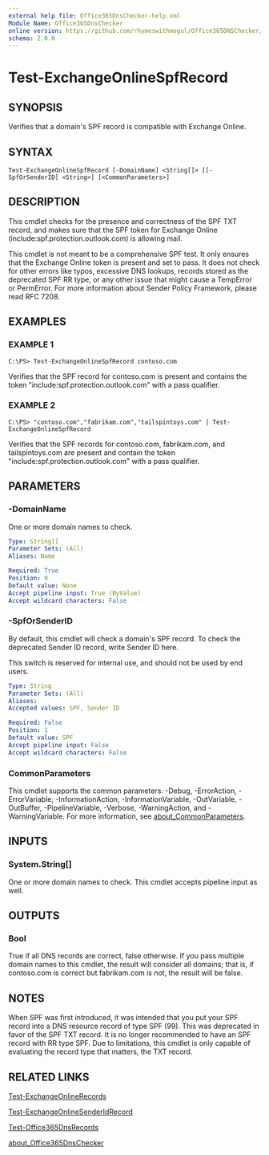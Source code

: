 ```yaml
---
external help file: Office365DnsChecker-help.xml
Module Name: Office365DnsChecker
online version: https://github.com/rhymeswithmogul/Office365DNSChecker/blob/main/man/en-US/Test-ExchangeOnlineSpfRecord.md
schema: 2.0.0
---
```


# Test-ExchangeOnlineSpfRecord

## SYNOPSIS
Verifies that a domain's SPF record is compatible with Exchange Online.

## SYNTAX

```
Test-ExchangeOnlineSpfRecord [-DomainName] <String[]> [[-SpfOrSenderID] <String>] [<CommonParameters>]
```

## DESCRIPTION
This cmdlet checks for the presence and correctness of the SPF TXT record, and makes sure that the SPF token for Exchange Online (include:spf.protection.outlook.com) is allowing mail.

This cmdlet is not meant to be a comprehensive SPF test. It only ensures that the Exchange Online token is present and set to pass. It does not check for other errors like typos, excessive DNS lookups, records stored as the deprecated SPF RR type, or any other issue that might cause a TempError or PermError. For more information about Sender Policy Framework, please read RFC 7208.

## EXAMPLES

### EXAMPLE 1
```
C:\PS> Test-ExchangeOnlineSpfRecord contoso.com
```

Verifies that the SPF record for contoso.com is present and contains the token "include:spf.protection.outlook.com" with a pass qualifier.

### EXAMPLE 2
```
C:\PS> "contoso.com","fabrikam.com","tailspintoys.com" | Test-ExchangeOnlineSpfRecord
```

Verifies that the SPF records for contoso.com, fabrikam.com, and tailspintoys.com are present and contain the token "include:spf.protection.outlook.com" with a pass qualifier.

## PARAMETERS

### -DomainName
One or more domain names to check.

```yaml
Type: String[]
Parameter Sets: (All)
Aliases: Name

Required: True
Position: 0
Default value: None
Accept pipeline input: True (ByValue)
Accept wildcard characters: False
```

### -SpfOrSenderID
By default, this cmdlet will check a domain's SPF record.  To check the deprecated Sender ID record, write Sender ID here.

This switch is reserved for internal use, and should not be used by end users.

```yaml
Type: String
Parameter Sets: (All)
Aliases:
Accepted values: SPF, Sender ID

Required: False
Position: 1
Default value: SPF
Accept pipeline input: False
Accept wildcard characters: False
```

### CommonParameters
This cmdlet supports the common parameters: -Debug, -ErrorAction, -ErrorVariable, -InformationAction, -InformationVariable, -OutVariable, -OutBuffer, -PipelineVariable, -Verbose, -WarningAction, and -WarningVariable. For more information, see [about_CommonParameters](http://go.microsoft.com/fwlink/?LinkID=113216).

## INPUTS

### System.String[]
One or more domain names to check.  This cmdlet accepts pipeline input as well.

## OUTPUTS

### Bool
True if all DNS records are correct, false otherwise.  If you pass multiple domain names to this cmdlet, the result will consider all domains;  that is, if contoso.com is correct but fabrikam.com is not, the result will be false.

## NOTES
When SPF was first introduced, it was intended that you put your SPF record into a DNS resource record of type SPF (99).  This was deprecated in favor of the SPF TXT record.  It is no longer recommended to have an SPF record with RR type SPF.  Due to limitations, this cmdlet is only capable of evaluating the record type that matters, the TXT record.

## RELATED LINKS

[Test-ExchangeOnlineRecords]()

[Test-ExchangeOnlineSenderIdRecord]()

[Test-Office365DnsRecords]()

[about_Office365DnsChecker]()

